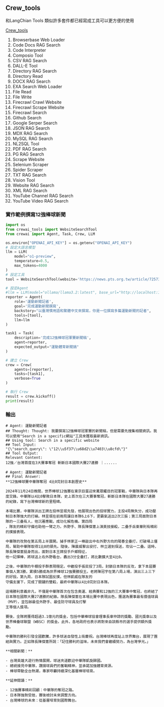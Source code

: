 ## Crew_tools
和LangChian Tools 類似許多套件都已經寫成工具可以更方便的使用


[Crew_tools](https://docs.crewai.com/concepts/tools)
1. Browserbase Web Loader
2. Code Docs RAG Search
3. Code Interpreter
4. Composio Tool
5. CSV RAG Search
6. DALL-E Tool
7. Directory RAG Search
8. Directory Read
9. DOCX RAG Search
10. EXA Search Web Loader
11. File Read
12. File Write
13. Firecrawl Crawl Website
14. Firecrawl Scrape Website
15. Firecrawl Search
16. Github Search
17. Google Serper Search
18. JSON RAG Search
19. MDX RAG Search
20. MySQL RAG Search
21. NL2SQL Tool
22. PDF RAG Search
23. PG RAG Search
24. Scrape Website
25. Selenium Scraper
26. Spider Scraper
27. TXT RAG Search
28. Vision Tool
29. Website RAG Search
30. XML RAG Search
31. YouTube Channel RAG Search
32. YouTube Video RAG Search


### 實作範例撰寫12強棒球新聞
```python
import os
from crewai_tools import WebsiteSearchTool
from crewai import Agent, Task, Crew, LLM

os.environ["OPENAI_API_KEY"] = os.getenv("OPENAI_API_KEY")
# 設定大語言模型
llm = LLM(
    model="o1-preview",
    temperature=0.5,
    max_tokens=4000
)
# 設定工具
tool = WebsiteSearchTool(website='https://news.pts.org.tw/article/725734')

# 設定Agent 
#llm = LLM(model="ollama/llama3.2:latest", base_url="http://localhost:11434")
reporter = Agent(
    role='運動新聞記者',
    goal='完成運動新聞撰寫',
    backstory="以臺灣慣用語和繁體中文來撰寫，你是一位撰寫多篇運動新聞的記者",
    tools=[tool],
    llm=llm
)

task1 = Task(
    description='完成12強棒球冠軍賽新聞稿',
    agent=reporter,
    expected_output="運動體育新聞搞"
)

# 建立 Crew
crew = Crew(
    agents=[reporter],
    tasks=[task1],
    verbose=True
)

# 執行 Crew
result = crew.kickoff()
print(result)

```
### 輸出
```
# Agent: 運動新聞記者
## Thought: Thought: 我要撰寫12強棒球冠軍賽的新聞稿，但是需要先搜集相關資訊。我可以使用"Search in a specific網站"工具來獲取最新資訊。
## Using tool: Search in a specific website
## Tool Input:
"{\"search_query\": \"12\\u5f37\\u68d2\\u7403\\u8cfd\"}"
## Tool Output:
Relevant Content:
12強／台灣首度在3大賽事奪冠 斬斷日本國際大賽27連勝 ｜......

# Agent: 運動新聞記者
## Final Answer:
**12強棒球賽中華隊奪冠 4比0完封日本創歷史**

2024年11月24日晚間，世界棒球12強賽在東京巨蛋迎來萬眾矚目的冠軍戰，中華隊與日本隊再度交鋒。中華隊以4比0擊敗日本隊，史上首次在三大賽事奪冠，斬斷日本隊在國際大賽27連勝的紀錄，寫下台灣棒球新的里程碑。

本場比賽，中華隊派出王牌左投林昱珉先發，他展現出色的投球實力，主投4局無失分，成功壓制日本隊強大的打線。林昱珉在前兩局讓日本隊6上6下，更霸氣送出2次三振；第三局面對日本隊的一三壘有人，他沉著應戰，成功化解危機。第四局
，隊友的精彩守備也助他一臂之力，外野手、隊長陳傑憲上演美技接殺，二壘手岳東華則有精彩的撲接表現。

中華隊的攻勢在第五局上半展開。捕手林家正一棒敲出中右外野方向的陽春全壘打，打破場上僵局，幫助中華隊取得1比0的領先。隨後，陳晨威擊出安打、林立選到保送，攻佔一二壘。這時，隊長陳傑憲挺身而出，面對日本王牌投手戶鄉翔征，
他一記揮棒，將球送上右外野看台，轟出3分全壘打，將比數擴大至4比0。

之後，中華隊的牛棚投手群表現穩定。中繼投手張奕投了3局，封鎖日本隊的反攻，拿下本屆賽事個人第3勝，累積5勝成為世界棒球12強賽勝投王。老將陳冠宇在第八局上場，演出三上三下的好投。第九局，日本隊試圖反撲，但林凱威在隊友的 
守備支援下，完成了關鍵的雙殺，最終中華隊以4比0完封日本隊。

這場勝利意義非凡，不僅是中華隊首次在包含奧運、經典賽和12強的三大賽事中奪冠，也終結了日本隊在國際大賽27連勝的紀錄。隊長陳傑憲在本場比賽中表現出色，獲選為賽事最有價值球員（MVP），並包辦最佳外野手、最佳防守球員及打擊 
王等個人獎項。

賽後，全隊將獲得超過3.1億元的獎金，包括中華棒球協會理事長辜仲諒的獎勵、國光獎章以及世界棒壘球聯盟（WBSC）的獎金。此外，各地政府也表示將對來自該縣市的選手提供額外獎勵。

中華隊的勝利引發全國歡騰，許多球迷自發性上街慶祝。台灣棒球再度站上世界舞台，展現了團結與實力。正如隊長陳傑憲所說：「記住勝利的滋味，未來我們會繼續努力，為台灣爭光。」

**相關新聞：**

- 台灣英雄大遊行熱情展開，球迷夾道歡迎中華隊凱旋歸國。
- 總統接見中華隊，讚揚球員們的奮戰精神，並承諾加強體育資源。
- 棒球帶動全台熱潮，專家呼籲持續深化基層棒球培育。

**延伸閱讀：**

- 12強賽事精彩回顧：中華隊的奪冠之路。
- 日本隊強勢受挫，賽後檢討未來調整方向。
- 台灣棒球的未來：從基層培育到國際舞台。
```

